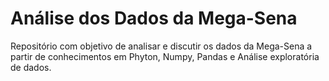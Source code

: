 # Análise dos Dados da Mega-Sena

Repositório com objetivo de analisar e discutir os dados da Mega-Sena a partir de conhecimentos em Phyton, Numpy, Pandas e Análise exploratória de dados.
